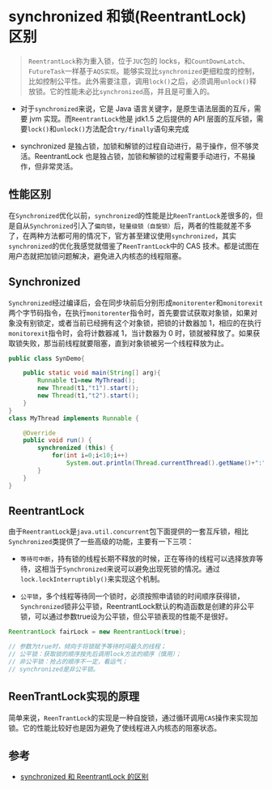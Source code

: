 # synchronized 和锁(ReentrantLock) 区别

> `ReentrantLock`称为重入锁，位于`JUC`包的 locks，和`CountDownLatch`、`FutureTask`一样基于`AQS实现`。能够实现比`synchronized`更细粒度的控制，比如控制公平性。此外需要注意，调用`lock()`之后，必须调用`unlock()`释放锁。它的性能未必比`synchronized`高，并且是可重入的。

- 对于`synchronized`来说，它是 Java 语言关键字，是原生语法层面的互斥，需要 jvm 实现。而`ReentrantLock`他是 jdk1.5 之后提供的 API 层面的互斥锁，需要`lock()`和`unlock()`方法配合`try/finally`语句来完成

- synchronized 是独占锁，加锁和解锁的过程自动进行，易于操作，但不够灵活。ReentrantLock 也是独占锁，加锁和解锁的过程需要手动进行，不易操作，但非常灵活。

## 性能区别

在`Synchronized`优化以前，`synchronized`的性能是比`ReenTrantLock`差很多的，但是自从`Synchronized`引入了`偏向锁`，`轻量级锁（自旋锁）`后，两者的性能就差不多了，在两种方法都可用的情况下，官方甚至建议使用`synchronized`，其实`synchronized`的优化我感觉就借鉴了`ReenTrantLock`中的 CAS 技术。都是试图在用户态就把加锁问题解决，避免进入内核态的线程阻塞。

## Synchronized

`Synchronized`经过编译后，会在同步块前后分别形成`monitorenter`和`monitorexit`两个字节码指令，在执行`monitorenter`指令时，首先要尝试获取对象锁，如果对象没有别锁定，或者当前已经拥有这个对象锁，把锁的计数器加 1，相应的在执行`monitorexit`指令时，会将计数器减 1，当计数器为 0 时，锁就被释放了。如果获取锁失败，那当前线程就要阻塞，直到对象锁被另一个线程释放为止。

```java
public class SynDemo{

    public static void main(String[] arg){
        Runnable t1=new MyThread();
        new Thread(t1,"t1").start();
        new Thread(t1,"t2").start();
    }
}
class MyThread implements Runnable {

    @Override
    public void run() {
        synchronized (this) {
            for(int i=0;i<10;i++)
                System.out.println(Thread.currentThread().getName()+":"+i);
        }
    }
}
```

## ReentrantLock

由于`ReentrantLock`是`java.util.concurrent`包下面提供的一套互斥锁，相比`Synchronized`类提供了一些高级的功能，主要有一下三项：

- `等待可中断`，持有锁的线程长期不释放的时候，正在等待的线程可以选择放弃等待，这相当于`Synchronized`来说可以避免出现死锁的情况。通过`lock.lockInterruptibly()`来实现这个机制。

- `公平锁`，多个线程等待同一个锁时，必须按照申请锁的时间顺序获得锁，`Synchronized`锁非公平锁，ReentrantLock默认的构造函数是创建的非公平锁，可以通过参数true设为公平锁，但公平锁表现的性能不是很好。

```java
ReentrantLock fairLock = new ReentrantLock(true);

// 参数为true时，倾向于将锁赋予等待时间最久的线程；
// 公平锁：获取锁的顺序按先后调用lock方法的顺序（慎用）；
// 非公平锁：抢占的顺序不一定，看运气；
// synchronized是非公平锁。
```

## ReenTrantLock实现的原理

简单来说，`ReenTrantLock`的实现是一种自旋锁，通过循环调用`CAS`操作来实现加锁。它的性能比较好也是因为避免了使线程进入内核态的阻塞状态。

## 参考

- [synchronized 和 ReentrantLock 的区别](https://www.jianshu.com/p/c6a602be4994)
